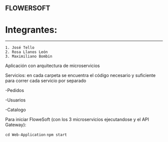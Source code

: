 ## FLOWERSOFT

# Integrantes:
-----------------
	1. José Tello
	2. Rosa Llanos León
	3. Maximiliano Bombin 

Aplicación con arquitectura de microservicios


Servicios: en cada carpeta se encuentra el código necesario y suficiente para correr cada servicio por separado
 
-Pedidos

-Usuarios

-Catalogo

Para iniciar FloweSoft (con los 3 microservicios ejecutandose y el API Gateway): 

`cd Web-Application`
`npm start`
